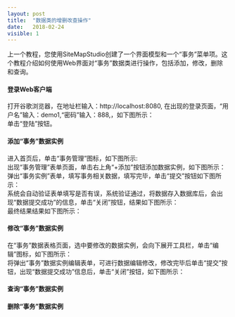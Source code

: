 ```yaml
---
layout: post
title:  "数据类的增删改查操作"
date:   2018-02-24
visible: 1
---
```


上一个教程，您使用SiteMapStudio创建了一个界面模型和一个“事务”菜单项。这个教程介绍如何使用Web界面对“事务”数据类进行操作，包括添加，修改，删除和查询。

#### 登录Web客户端
打开谷歌浏览器，在地址栏输入：http://localhost:8080, 在出现的登录页面，“用户名”输入：demo1,“密码”输入：888,，如下图所示：
<img src="{{'/assets/img/2018-2-24-登录Web客户端1A.png' | prepend: site.baseurl }}" alt=""><br>
单击“登陆”按钮。

#### 添加“事务”数据实例
进入首页后，单击“事务管理”图标，如下图所示:
<img src="{{'/assets/img/2018-2-24-登录Web客户端2A.png' | prepend: site.baseurl }}" alt=""><br>
出现“事务管理”表单页面，单击右上角“+添加”按钮添加数据实例，如下图所示：
<img src="{{'/assets/img/2018-2-24-登录Web客户端3A.png' | prepend: site.baseurl }}" alt=""><br>
弹出“事务实例”表单，填写事务相关数据，填写完毕，单击“提交”按钮如下图所示：
<img src="{{'/assets/img/2018-2-24-登录Web客户端4A.png' | prepend: site.baseurl }}" alt=""><br>
系统会自动验证表单填写是否有误，系统验证通过，将数据存入数据库后，会出现“数据提交成功”的信息，单击“关闭”按钮，结果如下图所示：
<img src="{{'/assets/img/2018-2-24-登录Web客户端5A.png' | prepend: site.baseurl }}" alt=""><br>
最终结果结果如下图所示：
<img src="{{'/assets/img/2018-2-24-登录Web客户端6A.png' | prepend: site.baseurl }}" alt=""><br>

#### 修改“事务”数据实例
在“事务”数据表格页面，选中要修改的数据实例，会向下展开工具栏，单击“编辑”图标，如下图所示：
<img src="{{'/assets/img/2018-2-24-修改事务数据实例1.png' | prepend: site.baseurl }}" alt=""><br>
将弹出“事务”数据实例编辑表单，可进行数据编辑修改，修改完毕后单击“提交”按钮，出现“数据提交成功”信息后，单击“关闭”按钮，如下图所示：
<img src="{{'/assets/img/2018-2-24-修改事务数据实例2.png' | prepend: site.baseurl }}" alt=""><br>

#### 查询“事务”数据实例

#### 删除“事务”数据实例




